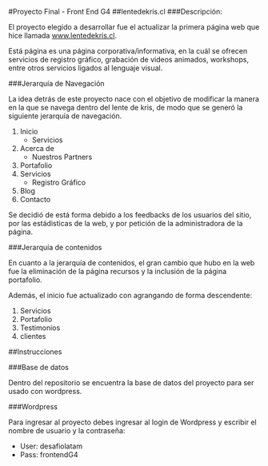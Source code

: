 #Proyecto Final - Front End G4
##lentedekris.cl
###Descripción:

El proyecto elegido a desarrollar fue el actualizar la primera página web que hice llamada www.lentedekris.cl. 

Está página es una página corporativa/informativa, en la cuál se ofrecen servicios de registro gráfico, grabación de videos animados, workshops, entre otros servicios ligados al lenguaje visual.

###Jerarquía de Navegación

La idea detrás de este proyecto nace con el objetivo de modificar la manera en la que se navega dentro del lente de kris, de modo que se generó la siguiente jerarquía de navegación.


1.	Inicio
	*	Servicios 
2. Acerca de
	*	Nuestros Partners	
2. Portafolio
3. Servicios
	*	Registro Gráfico 	
4. Blog
5. Contacto


Se decidió de está forma debido a los feedbacks de los usuarios del sitio, por las estádisticas de la web, y por petición de la administradora de la página.

###Jerarquía de contenidos

En cuanto a la jerarquía de contenidos, el gran cambio que hubo en la web fue la eliminación de la página recursos y la inclusión de la página portafolio.

Además, el inicio fue actualizado con agrangando de forma descendente:

1. Servicios
2. Portafolio
3. Testimonios
4. clientes

##Instrucciones

###Base de datos

Dentro del repositorio se encuentra la base de datos del proyecto para ser usado con wordpress.

###Wordpress

Para ingresar al proyecto debes ingresar al login de Wordpress y escribir el nombre de usuario y la contraseña:

*	User: desafiolatam
* 	Pass: frontendG4

